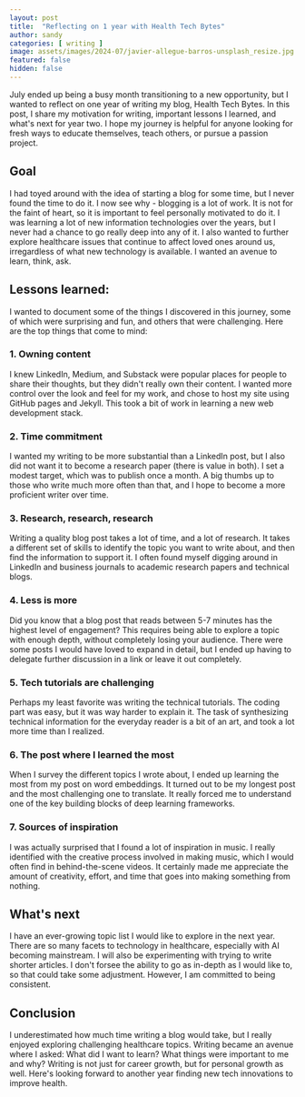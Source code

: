 ```yaml
---
layout: post
title:  "Reflecting on 1 year with Health Tech Bytes"
author: sandy
categories: [ writing ]
image: assets/images/2024-07/javier-allegue-barros-unsplash_resize.jpg
featured: false
hidden: false
---
```


July ended up being a busy month transitioning to a new opportunity, but I wanted to reflect on one year of writing my blog, Health Tech Bytes.  In this post, I share my motivation for writing, important lessons I learned, and what's next for year two.  I hope my journey is helpful for anyone looking for fresh ways to educate themselves, teach others, or pursue a passion project.

## Goal
I had toyed around with the idea of starting a blog for some time, but I never found the time to do it.  I now see why - blogging is a lot of work.  It is not for the faint of heart, so it is important to feel personally motivated to do it.  I was learning a lot of new information technologies over the years, but I never had a chance to go really deep into any of it.  I also wanted to further explore healthcare issues that continue to affect loved ones around us, irregardless of what new technology is available.  I wanted an avenue to learn, think, ask.

## Lessons learned:
I wanted to document some of the things I discovered in this journey, some of which were surprising and fun, and others that were challenging.  Here are the top things that come to mind:

### 1. Owning content 
I knew LinkedIn, Medium, and Substack were popular places for people to share their thoughts, but they didn't really own their content.  I wanted more control over the look and feel for my work, and chose to host my site using GitHub pages and Jekyll.  This took a bit of work in learning a new web development stack.

### 2. Time commitment
I wanted my writing to be more substantial than a LinkedIn post, but I also did not want it to become a research paper (there is value in both).  I set a modest target, which was to publish once a month.  A big thumbs up to those who write much more often than that, and I hope to become a more proficient writer over time.

### 3. Research, research, research  
Writing a quality blog post takes a lot of time, and a lot of research.  It takes a different set of skills to identify the topic you want to write about, and then find the information to support it.  I often found myself digging around in LinkedIn and business journals to academic research papers and technical blogs.  

### 4. Less is more  
Did you know that a blog post that reads between 5-7 minutes has the highest level of engagement?  This requires being able to explore a topic with enough depth, without completely losing your audience.  There were some posts I would have loved to expand in detail, but I ended up having to delegate further discussion in a link or leave it out completely. 

### 5. Tech tutorials are challenging
Perhaps my least favorite was writing the technical tutorials.  The coding part was easy, but it was way harder to explain it.  The task of synthesizing technical information for the everyday reader is a bit of an art, and took a lot more time than I realized.

### 6. The post where I learned the most
When I survey the different topics I wrote about, I ended up learning the most from my post on word embeddings.  It turned out to be my longest post and the most challenging one to translate.  It really forced me to understand one of the key building blocks of deep learning frameworks.

### 7. Sources of inspiration  
I was actually surprised that I found a lot of inspiration in music.  I really identified with the creative process involved in making music, which I would often find in behind-the-scene videos.  It certainly made me appreciate the amount of creativity, effort, and time that goes into making something from nothing. 

## What's next
I have an ever-growing topic list I would like to explore in the next year.  There are so many facets to technology in healthcare, especially with AI becoming mainstream.  I will also be experimenting with trying to write shorter articles.  I don't forsee the ability to go as in-depth as I would like to, so that could take some adjustment.  However, I am committed to being consistent.

## Conclusion
I underestimated how much time writing a blog would take, but I really enjoyed exploring challenging healthcare topics.  Writing became an avenue where I asked: What did I want to learn?  What things were important to me and why?  Writing is not just for career growth, but for personal growth as well.  Here's looking forward to another year finding new tech innovations to improve health.